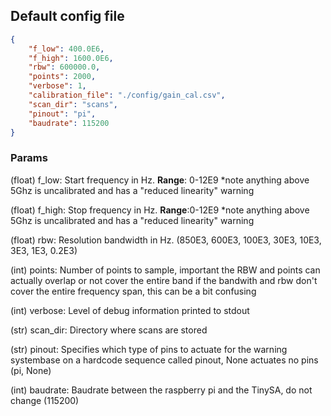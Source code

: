## Default config file

```json
{
    "f_low": 400.0E6,
    "f_high": 1600.0E6,
    "rbw": 600000.0,
    "points": 2000,
    "verbose": 1,
    "calibration_file": "./config/gain_cal.csv",
    "scan_dir": "scans",
    "pinout": "pi",
    "baudrate": 115200
}
```

### Params
(float) f_low: Start frequency in Hz. **Range**: 0-12E9 *note anything above 5Ghz is uncalibrated and has a "reduced linearity" warning

(float) f_high: Stop frequency in Hz.  **Range**:0-12E9 *note anything above 5Ghz is uncalibrated and has a "reduced linearity" warning

(float) rbw: Resolution bandwidth in Hz. (850E3, 600E3, 100E3, 30E3, 10E3, 3E3, 1E3, 0.2E3)

(int) points: Number of points to sample, important the RBW and points can actually overlap or not cover the entire band if the 
bandwith and rbw don't cover the entire frequency span, this can be a bit confusing 

(int) verbose: Level of debug information printed to stdout

(str) scan_dir: Directory where scans are stored

(str) pinout: Specifies which type of pins to actuate for the warning systembase on a hardcode sequence called pinout, 
None actuates no pins (pi, None)

(int) baudrate: Baudrate between the raspberry pi and the TinySA, do not change (115200)
